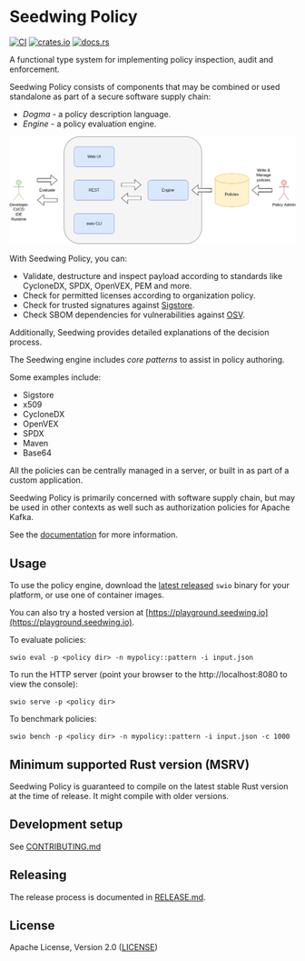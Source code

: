 # Seedwing Policy

[![CI](https://github.com/seedwing-io/seedwing-policy/workflows/CI/badge.svg)](https://github.com/seedwing-io/seedwing-policy/actions?query=workflow%3A%22CI%22)
[![crates.io](https://img.shields.io/crates/v/seedwing-policy-engine.svg)](https://crates.io/crates/seedwing-policy-engine)
[![docs.rs](https://docs.rs/seedwing-policy-engine/badge.svg)](https://docs.rs/seedwing-policy-engine)

A functional type system for implementing policy inspection, audit and enforcement.

Seedwing Policy consists of components that may be combined or used standalone as part of a secure software supply chain:

* *Dogma* - a policy description language.
* *Engine* - a policy evaluation engine.

![Seedwing Overview](docs/images/seedwing_overview.drawio.png)

With Seedwing Policy, you can:

* Validate, destructure and inspect payload according to standards like CycloneDX, SPDX, OpenVEX, PEM and more.
* Check for permitted licenses according to organization policy.
* Check for trusted signatures against [Sigstore](https://sigstore.dev).
* Check SBOM dependencies for vulnerabilities against [OSV](https://osv.dev).

Additionally, Seedwing provides detailed explanations of the decision process.

The Seedwing engine includes _core patterns_ to assist in policy authoring.

Some examples include:

* Sigstore
* x509
* CycloneDX
* OpenVEX
* SPDX
* Maven
* Base64

All the policies can be centrally managed in a server, or built in as part of a custom application.

Seedwing Policy is primarily concerned with software supply chain, but may be used in other contexts as well such as authorization policies for Apache Kafka.

See the [documentation](https://docs.seedwing.io/docs/index.html) for more information.

## Usage

To use the policy engine, download the [latest released](https://github.com/seedwing-io/seedwing-policy/releases/latest) `swio` binary for your platform, or use one of container images.

You can also try a hosted version at [https://playground.seedwing.io](https://playground.seedwing.io).

To evaluate policies:

```ignore
swio eval -p <policy dir> -n mypolicy::pattern -i input.json
```

To run the HTTP server (point your browser to the http://localhost:8080 to view the console):

```ignore
swio serve -p <policy dir>
```

To benchmark policies:

```ignore
swio bench -p <policy dir> -n mypolicy::pattern -i input.json -c 1000
```

## Minimum supported Rust version (MSRV)

Seedwing Policy is guaranteed to compile on the latest stable Rust version at the time of release. It might compile with older versions.

## Development setup

See [CONTRIBUTING.md](CONTRIBUTING.md#setup)

## Releasing

The release process is documented in [RELEASE.md](RELEASE.md).

## License

Apache License, Version 2.0 ([LICENSE](LICENSE))
